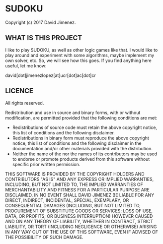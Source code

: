 # SUDOKU

Copyright (c) 2017 David Jimenez.

## WHAT IS THIS PROJECT

I like to play SUDOKU, as well as other logic games like that. I would like to 
play around and experiment with some algorithms, maybe implement my own solver,
etc. So, we will see how this goes. If you find anything here useful, let me 
know:

david[dot]jimenezlopez[at]ucr[dot]ac[dot]cr


## LICENCE

All rights reserved.

Redistribution and use in source and binary forms, with or without modification,
are permitted provided that the following conditions are met:
  - Redistributions of source code must retain the above copyright notice, this
    list of conditions and the following disclaimer.
  - Redistributions in binary form must reproduce the above copyright notice, 
    this list of conditions and the following disclaimer in the documentation 
    and/or other materials provided with the distribution.
  - Neither the name of the <organization> nor the names of its contributors may 
    be used to endorse or promote products derived from this software without 
    specific prior written permission.

THIS SOFTWARE IS PROVIDED BY THE COPYRIGHT HOLDERS AND CONTRIBUTORS "AS IS" AND 
ANY EXPRESS OR IMPLIED WARRANTIES, INCLUDING, BUT NOT LIMITED TO, THE IMPLIED 
WARRANTIES OF MERCHANTABILITY AND FITNESS FOR A PARTICULAR PURPOSE ARE 
DISCLAIMED. IN NO EVENT SHALL DAVID JIMENEZ BE LIABLE FOR ANY DIRECT, INDIRECT, 
INCIDENTAL, SPECIAL, EXEMPLARY, OR CONSEQUENTIAL DAMAGES (INCLUDING, BUT NOT 
LIMITED TO, PROCUREMENT OF SUBSTITUTE GOODS OR SERVICES; LOSS OF USE, DATA, OR 
PROFITS; OR BUSINESS INTERRUPTION) HOWEVER CAUSED AND ON ANY THEORY OF LIABILITY, 
WHETHER IN CONTRACT, STRICT LIABILITY, OR TORT (INCLUDING NEGLIGENCE OR 
OTHERWISE) ARISING IN ANY WAY OUT OF THE USE OF THIS SOFTWARE, EVEN IF ADVISED 
OF THE POSSIBILITY OF SUCH DAMAGE.
